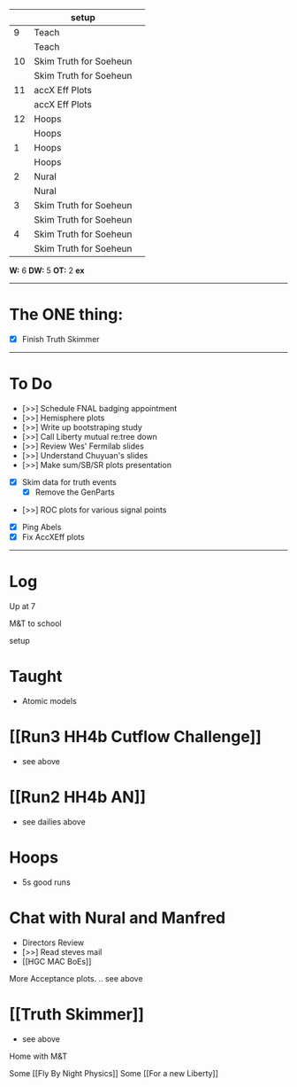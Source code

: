 
|     | setup                  |     |
| --- | ---------------------- | --- |
| 9   | Teach                  |     |
|     | Teach                  |     |
| 10  | Skim Truth for Soeheun |     |
|     | Skim Truth for Soeheun |     |
| 11  | accX Eff Plots         |     |
|     | accX Eff Plots         |     |
| 12  | Hoops                  |     |
|     | Hoops                  |     |
| 1   | Hoops                  |     |
|     | Hoops                  |     |
| 2   | Nural                  |     |
|     | Nural                  |     |
| 3   | Skim Truth for Soeheun |     |
|     | Skim Truth for Soeheun |     |
| 4   | Skim Truth for Soeheun |     |
|     | Skim Truth for Soeheun |     |

**W:** 6 
**DW:** 5
**OT:** 2
**ex** 

---
# The ONE thing: 
- [x] Finish Truth Skimmer

---
# To Do

- [>>] Schedule FNAL badging appointment
- [>>] Hemisphere plots 
- [>>] Write up bootstraping study
- [>>] Call Liberty mutual re:tree down
- [>>] Review Wes' Fermilab slides
- [>>] Understand Chuyuan's slides
- [>>] Make sum/SB/SR plots presentation
- [x] Skim data for truth events
	- [x]  Remove the GenParts
- [>>] ROC plots for various signal points
- [x] Ping Abels
- [x] Fix AccXEff plots

---

# Log


Up at 7 

M&T to school 

setup

# Taught 
- Atomic models

# [[Run3 HH4b Cutflow Challenge]]
- see above

# [[Run2 HH4b AN]] 
- see dailies above

# Hoops 
- 5s good runs

# Chat with Nural and Manfred
- Directors Review
- [>>] Read steves mail
- [[HGC MAC BoEs]]

More Acceptance plots.  .. see above

# [[Truth Skimmer]]
- see above

Home with M&T

Some [[Fly By Night Physics]]
Some [[For a new Liberty]]